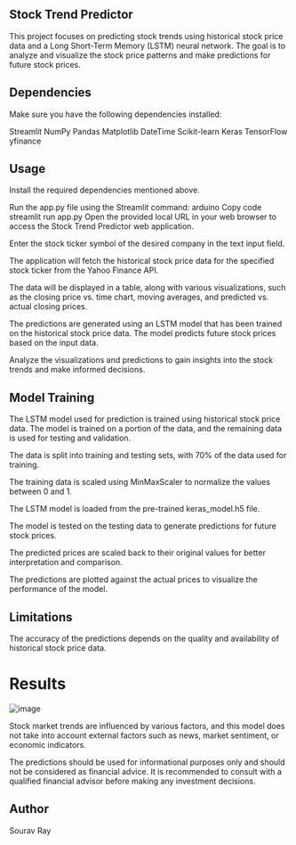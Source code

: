 ## Stock Trend Predictor
This project focuses on predicting stock trends using historical stock price data and a Long Short-Term Memory (LSTM) neural network. The goal is to analyze and visualize the stock price patterns and make predictions for future stock prices.

## Dependencies
Make sure you have the following dependencies installed:

Streamlit
NumPy
Pandas
Matplotlib
DateTime
Scikit-learn
Keras
TensorFlow
yfinance
## Usage
Install the required dependencies mentioned above.

Run the app.py file using the Streamlit command:
arduino
Copy code
streamlit run app.py
Open the provided local URL in your web browser to access the Stock Trend Predictor web application.

Enter the stock ticker symbol of the desired company in the text input field.

The application will fetch the historical stock price data for the specified stock ticker from the Yahoo Finance API.

The data will be displayed in a table, along with various visualizations, such as the closing price vs. time chart, moving averages, and predicted vs. actual closing prices.

The predictions are generated using an LSTM model that has been trained on the historical stock price data. The model predicts future stock prices based on the input data.

Analyze the visualizations and predictions to gain insights into the stock trends and make informed decisions.

## Model Training
The LSTM model used for prediction is trained using historical stock price data. The model is trained on a portion of the data, and the remaining data is used for testing and validation.

The data is split into training and testing sets, with 70% of the data used for training.

The training data is scaled using MinMaxScaler to normalize the values between 0 and 1.

The LSTM model is loaded from the pre-trained keras_model.h5 file.

The model is tested on the testing data to generate predictions for future stock prices.

The predicted prices are scaled back to their original values for better interpretation and comparison.

The predictions are plotted against the actual prices to visualize the performance of the model.

## Limitations
The accuracy of the predictions depends on the quality and availability of historical stock price data.

# Results
![image](https://github.com/SouravRay17/Stock-Price-Predictor/assets/83729666/8803d88a-b47b-4d5b-b6b3-6b0fabad1621)


Stock market trends are influenced by various factors, and this model does not take into account external factors such as news, market sentiment, or economic indicators.

The predictions should be used for informational purposes only and should not be considered as financial advice. It is recommended to consult with a qualified financial advisor before making any investment decisions.

## Author
Sourav Ray
